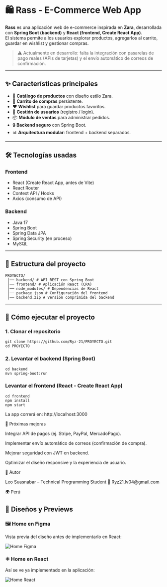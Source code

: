 # 🛍️ Rass - E-Commerce Web App

**Rass** es una aplicación web de e-commerce inspirada en **Zara**, desarrollada con **Spring Boot (backend)** y **React (frontend, Create React App)**.  
El sistema permite a los usuarios explorar productos, agregarlos al carrito, guardar en wishlist y gestionar compras.  

> ⚠️ Actualmente en desarrollo: falta la integración con pasarelas de pago reales (APIs de tarjetas) y el envío automático de correos de confirmación.

---

## ✨ Características principales

- 👕 **Catálogo de productos** con diseño estilo Zara.  
- 🛒 **Carrito de compras** persistente.  
- ❤️ **Wishlist** para guardar productos favoritos.  
- 👤 **Gestión de usuarios** (registro / login).  
- 📦 **Módulo de ventas** para administrar pedidos.  
- 🔒 **Backend seguro** con Spring Boot.  
- 📊 **Arquitectura modular**: frontend + backend separados.  

---

## 🛠️ Tecnologías usadas

### Frontend
- React (Create React App, antes de Vite)
- React Router
- Context API / Hooks
- Axios (consumo de API)

### Backend
- Java 17
- Spring Boot
- Spring Data JPA
- Spring Security (en proceso)
- MySQL

---

## 📂 Estructura del proyecto
```
PROYECTO/
 │── backend/ # API REST con Spring Boot
 │── frontend/ # Aplicación React (CRA)
 │── node_modules/ # Dependencias de React
 │── package.json # Configuración del frontend
 │── backend.zip # Versión comprimida del backend
```

---

## 🚀 Cómo ejecutar el proyecto

### 1. Clonar el repositorio
```
git clone https://github.com/Ryz-21/PROYECTO.git
cd PROYECTO
```
### 2. Levantar el backend (Spring Boot)
   ```
cd backend
mvn spring-boot:run
```
### Levantar el frontend (React - Create React App)
```
cd frontend
npm install
npm start
```
La app correrá en: http://localhost:3000

🔮 Próximas mejoras

 Integrar API de pagos (ej. Stripe, PayPal, MercadoPago).

 Implementar envío automático de correos (confirmación de compra).

 Mejorar seguridad con JWT en backend.

 Optimizar el diseño responsive y la experiencia de usuario.



📧 Autor

Leo Suasnabar – Technical Programming Student
📩 Ryz21.lv04@gmail.com

🌍 Perú


## 🎨 Diseños y Previews

### 🖼️ Home en Figma
Vista previa del diseño antes de implementarlo en React:

![Home Figma](https://github.com/Ryz-21/WEB-ECOMMERCE/issues/1#issue-3371170943)

### ⚛️ Home en React
Así se ve ya implementado en la aplicación:

![Home React](https://github.com/Ryz-21/WEB-ECOMMERCE/issues/2#issue-3371171875)
